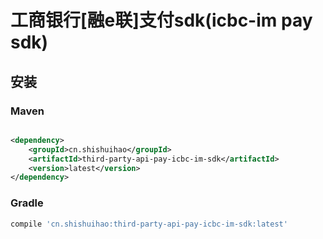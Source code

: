 # 工商银行[融e联]支付sdk(icbc-im pay sdk)

## 安装

### Maven

```xml

<dependency>
    <groupId>cn.shishuihao</groupId>
    <artifactId>third-party-api-pay-icbc-im-sdk</artifactId>
    <version>latest</version>
</dependency>
```

### Gradle

```groovy
compile 'cn.shishuihao:third-party-api-pay-icbc-im-sdk:latest'
```
